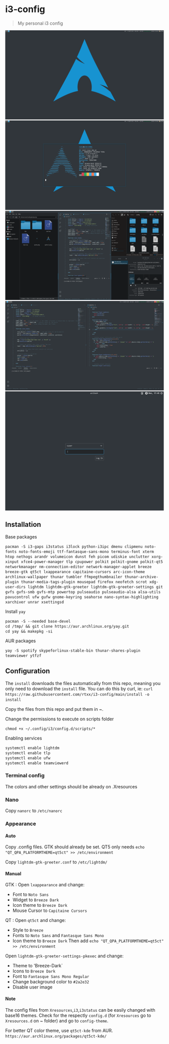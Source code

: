 # i3-config
> My personal i3 config

![](screenshot1.png)
![](screenshot2.png)
![](screenshot3.png)
![](screenshot4.png)
![](vm-lighdm.png)

## Installation

Base packages
```
pacman -S i3-gaps i3status i3lock python-i3ipc dmenu clipmenu noto-fonts noto-fonts-emoji ttf-fantasque-sans-mono terminus-font xterm htop nethogs arandr volumeicon dunst feh picom udiskie unclutter xorg-xinput xfce4-power-manager tlp cpupower polkit polkit-gnome polkit-qt5 networkmanager nm-connection-editor network-manager-applet breeze breeze-gtk qt5ct lxappearance capitaine-cursors arc-icon-theme archlinux-wallpaper thunar tumbler ffmpegthumbnailer thunar-archive-plugin thunar-media-tags-plugin mousepad firefox neofetch scrot xdg-user-dirs lightdm lightdm-gtk-greeter lightdm-gtk-greeter-settings git gvfs gvfs-smb gvfs-mtp powertop pulseaudio pulseaudio-alsa alsa-utils pavucontrol ufw gufw gnome-keyring seahorse nano-syntax-highlighting xarchiver unrar xsettingsd
```
Install ```yay```
```
pacman -S --needed base-devel
cd /tmp/ && git clone https://aur.archlinux.org/yay.git
cd yay && makepkg -si
```
AUR packages
```
yay -S spotify skypeforlinux-stable-bin thunar-shares-plugin teamviewer ytfzf
```

## Configuration
The ```install``` downloads the files automatically from this repo, meaning you only need to download the ```install``` file. You can do this by curl, ie: ```curl https://raw.githubusercontent.com/rtxx/i3-config/main/install -o install```

Copy the files from this repo and put them in ~.

Change the permissions to execute on scripts folder
```
chmod +x ~/.config/i3/config.d/scripts/*
``` 
Enabling services
``` 
systemctl enable lightdm
systemctl enable tlp
systemctl enable ufw
systemctl enable teamviewerd
```
### Terminal config
The colors and other settings should be already on .Xresources

### Nano
Copy ```nanorc``` to ```/etc/nanorc```

### Appearance
#### Auto
Copy .config files. GTK should already be set. QT5 only needs ```echo "QT_QPA_PLATFORMTHEME=qt5ct" >> /etc/environment```

Copy ```lightdm-gtk-greeter.conf``` to ```/etc/lightdm/```

#### Manual
GTK : Open `lxappearance` and change:
* Font to `Noto Sans`
* Widget to `Breeze Dark`
* Icon theme to `Breeze Dark`
* Mouse Cursor to `Capitaine Cursors`

QT : Open `qt5ct` and change:
* Style to `Breeze`
* Fonts to `Noto Sans` and `Fantasque Sans Mono`
* Icon theme to `Breeze Dark`
Then add `echo "QT_QPA_PLATFORMTHEME=qt5ct" >> /etc/environment`

Open `lightdm-gtk-greeter-settings-pkexec` and change:
* Theme to 'Breeze-Dark`
* Icons to `Breeze Dark`
* Font to `Fantasque Sans Mono Regular`
* Change background color to `#2a2e32`
* Disable user image

#### Note
The config files from ```Xresources```,```i3```,```i3status``` can be easily changed with base16 themes.
Check for the respectly ```config.d``` (for ```Xresources``` go to ```Xresources.d``` on ~ folder) and go to ```config-theme```.

For better QT color theme, use ```qt5ct-kde``` from AUR. ```https://aur.archlinux.org/packages/qt5ct-kde/```

